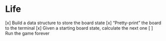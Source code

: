 # Life

[x] Build a data structure to store the board state
[x] “Pretty-print” the board to the terminal
[x] Given a starting board state, calculate the next one
[ ] Run the game forever
